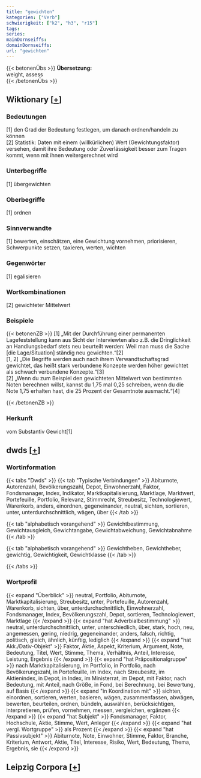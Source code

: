 ```yaml
---
title: "gewichten"
kategorien: ["Verb"]
schwierigkeit: ["k2", "h3", "r15"]
tags:
series:
mainDornseiffs:
domainDornseiffs:
url: "gewichten"
---
```


{{< betonenÜbs >}}
**Übersetzung:**  
weight, assess  
{{< /betonenÜbs >}}

## Wiktionary [[+](https://de.wiktionary.org/wiki/gewichten)]

### Bedeutungen
[1] den Grad der Bedeutung festlegen, um danach ordnen/handeln zu können  
[2] Statistik: Daten mit einem (willkürlichen) Wert (Gewichtungsfaktor) versehen, damit ihre Bedeutung oder Zuverlässigkeit besser zum Tragen kommt, wenn mit ihnen weitergerechnet wird  

### Unterbegriffe
[1] übergewichten  

### Oberbegriffe
[1] ordnen  

### Sinnverwandte
[1] bewerten, einschätzen, eine Gewichtung vornehmen, priorisieren, Schwerpunkte setzen, taxieren, werten, wichten  

### Gegenwörter
[1] egalisieren  

### Wortkombinationen
[2] gewichteter Mittelwert  

### Beispiele
{{< betonenZB >}}
[1] „Mit der Durchführung einer permanenten Lagefeststellung kann aus Sicht der Interviewten also z.B. die Dringlichkeit an Handlungsbedarf stets neu beurteilt werden: Weil man muss die Sache [die Lage/Situation] ständig neu gewichten.“[2]  
[1, 2] „Die Begriffe werden auch nach ihrem Verwandtschaftsgrad gewichtet, das heißt stark verbundene Konzepte werden höher gewichtet als schwach verbundene Konzepte.“[3]  
[2] „Wenn du zum Beispiel den gewichteten Mittelwert von bestimmten Noten berechnen willst, kannst du 1,75 mal 0,25 schreiben, wenn du die Note 1,75 erhalten hast, die 25 Prozent der Gesamtnote ausmacht.“[4]  

{{< /betonenZB >}}
### Herkunft
vom Substantiv Gewicht[1]  



## dwds [[+](https://www.dwds.de/wb/gewichten)]

### Wortinformation
{{< tabs "Dwds" >}}
{{< tab "Typische Verbindungen" >}}
Abiturnote, Autorenzahl, Bevölkerungszahl, Depot, Einwohnerzahl, Faktor, Fondsmanager, Index, Indikator, Marktkapitalisierung, Marktlage, Marktwert, Portefeuille, Portfolio, Relevanz, Stimmrecht, Streubesitz, Technologiewert, Warenkorb, anders, einordnen, gegeneinander, neutral, sichten, sortieren, unter, unterdurchschnittlich, wägen, über
{{< /tab >}}

{{< tab "alphabetisch vorangehend" >}}
Gewichtbestimmung, Gewichtausgleich, Gewichtangabe, Gewichtabweichung, Gewichtabnahme
{{< /tab >}}

{{< tab "alphabetisch vorangehend" >}}
Gewichtheben, Gewichtheber, gewichtig, Gewichtigkeit, Gewichtklasse
{{< /tab >}}

{{< /tabs >}}

### Wortprofil
{{< expand "Überblick" >}} neutral, Portfolio, Abiturnote, Marktkapitalisierung, Streubesitz, unter, Portefeuille, Autorenzahl, Warenkorb, sichten, über, unterdurchschnittlich, Einwohnerzahl, Fondsmanager, Index, Bevölkerungszahl, Depot, sortieren, Technologiewert, Marktlage {{< /expand >}}
{{< expand "hat Adverbialbestimmung" >}} neutral, unterdurchschnittlich, unter, unterschiedlich, über, stark, hoch, neu, angemessen, gering, niedrig, gegeneinander, anders, falsch, richtig, politisch, gleich, ähnlich, künftig, lediglich {{< /expand >}}
{{< expand "hat Akk./Dativ-Objekt" >}} Faktor, Aktie, Aspekt, Kriterium, Argument, Note, Bedeutung, Titel, Wert, Stimme, Thema, Verhältnis, Anteil, Interesse, Leistung, Ergebnis {{< /expand >}}
{{< expand "hat Präpositionalgruppe" >}} nach Marktkapitalisierung, im Portfolio, in Portfolio, nach Bevölkerungszahl, in Portefeuille, im Index, nach Streubesitz, im Aktienindex, in Depot, in Index, im Ministerrat, im Depot, mit Faktor, nach Bedeutung, mit Anteil, nach Größe, in Fond, bei Berechnung, bei Bewertung, auf Basis {{< /expand >}}
{{< expand "in Koordination mit" >}} sichten, einordnen, sortieren, werten, basieren, wägen, zusammenfassen, abwägen, bewerten, beurteilen, ordnen, bündeln, auswählen, berücksichtigen, interpretieren, prüfen, vornehmen, messen, vergleichen, ergänzen {{< /expand >}}
{{< expand "hat Subjekt" >}} Fondsmanager, Faktor, Hochschule, Aktie, Stimme, Wert, Anleger {{< /expand >}}
{{< expand "hat vergl. Wortgruppe" >}} als Prozent {{< /expand >}}
{{< expand "hat Passivsubjekt" >}} Abiturnote, Note, Einwohner, Stimme, Faktor, Branche, Kriterium, Antwort, Aktie, Titel, Interesse, Risiko, Wert, Bedeutung, Thema, Ergebnis, sie {{< /expand >}}

## Leipzig Corpora [[+](https://corpora.uni-leipzig.de/en/res?word=gewichten&corpusId=deu_newscrawl-public_2018)]

